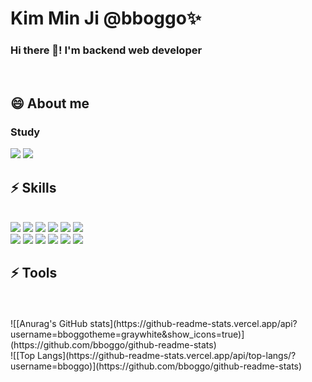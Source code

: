 <div><h1>Kim Min Ji @bboggo✨</h1></div>
<div><h3>Hi there 👋! I'm backend web developer</h3><br></div>

<div>
<h2>😄 About me</h2>
  <h3>Study</h3>
<a href="https://purring-pasta-b76.notion.site/Kim-Min-Ji-567d94a278a04158a36e58ea5dfb1be1" target="_blank"><img src="https://img.shields.io/badge/notion-FFCCCC?style=for-the-badge&logo=notion&logoColor=000000"/></a>
<a href="" target="_blank"><img src="https://simpleicons.org/icons/bloglovin.svg-CCFFFF?style=for-the-badge&logo=Blog&logoColor=000000"/><br></a>
</div>


<div><h2>⚡ Skills</h1></div>

<div> 
  <br>
  <img src="https://img.shields.io/badge/java-007396?style=for-the-badge&logo=java&logoColor=white"> 
  <img src="https://img.shields.io/badge/python-3776AB?style=for-the-badge&logo=python&logoColor=white"> 
  <img src="https://img.shields.io/badge/html5-E34F26?style=for-the-badge&logo=html5&logoColor=white"> 
  <img src="https://img.shields.io/badge/css-1572B6?style=for-the-badge&logo=css3&logoColor=white"> 
  <img src="https://img.shields.io/badge/javascript-F7DF1E?style=for-the-badge&logo=javascript&logoColor=black"> 
  <img src="https://img.shields.io/badge/mysql-4479A1?style=for-the-badge&logo=mysql&logoColor=white"> <br>
  <img src="https://img.shields.io/badge/node.js-339933?style=for-the-badge&logo=Node.js&logoColor=white">
  <img src="https://img.shields.io/badge/express-000000?style=for-the-badge&logo=express&logoColor=white">
  <img src="https://img.shields.io/badge/django-092E20?style=for-the-badge&logo=django&logoColor=white">

  <img src="https://img.shields.io/badge/amazonaws-232F3E?style=for-the-badge&logo=amazonaws&logoColor=white"> 
  <img src="https://img.shields.io/badge/github-181717?style=for-the-badge&logo=github&logoColor=white">
  <img src="https://img.shields.io/badge/git-F05032?style=for-the-badge&logo=git&logoColor=white">
  <br>
</div>

<div>
<h2>⚡ Tools</h2>
<br><br>
<div>![[Anurag's GitHub stats](https://github-readme-stats.vercel.app/api?username=bboggotheme=graywhite&show_icons=true)](https://github.com/bboggo/github-readme-stats)</div>
  
<div>![[Top Langs](https://github-readme-stats.vercel.app/api/top-langs/?username=bboggo)](https://github.com/bboggo/github-readme-stats)</div>
</div>

<!--

✔️
**bboggo/bboggo** is a ✨ _special_ ✨ repository because its `README.md` (this file) appears on your GitHub profile.

Here are some ideas to get you started:

- 🔭 I’m currently working on ...
- 🌱 I’m currently learning ...
- 👯 I’m looking to collaborate on ...
- 🤔 I’m looking for help with ...
- 💬 Ask me about ...
- 📫 How to reach me: ...
- 😄 Pronouns: ...
- ⚡ Fun fact: ...
-->
